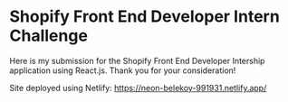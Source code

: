 # Shopify Front End Developer Intern Challenge

Here is my submission for the Shopify Front End Developer Intership application using React.js. Thank you for your consideration!

Site deployed using Netlify: https://neon-belekoy-991931.netlify.app/
